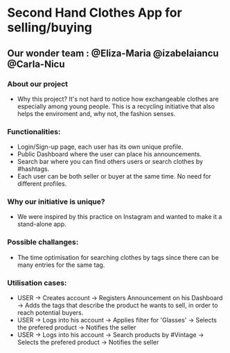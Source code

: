 # Second Hand Clothes App for selling/buying
## Our wonder team : @Eliza-Maria  @izabelaiancu  @Carla-Nicu
### About our project
- Why this project?
It's not hard to notice how exchangeable clothes are especially among young people.
This is a recycling initiative that also helps the enviroment and, why not, the fashion senses.
### Functionalities:
- Login/Sign-up page, each user has its own unique profile.
- Public Dashboard where the user can place his announcements.
- Search bar where you can find others users or search clothes by #hashtags.
- Each user can be both seller or buyer at the same time. No need for different profiles.
### Why our initiative is unique?
- We were inspired by this practice on Instagram and wanted to make it a stand-alone app.
### Possible challanges:
- The time optimisation for searching clothes by tags since there can be many entries for the same tag.
### Utilisation cases:
- USER -> Creates account -> Registers Announcement on his Dashboard -> Adds the tags that describe the product he wants to sell, in order to reach potential buyers.
- USER -> Logs into his account -> Applies filter for 'Glasses' -> Selects the prefered product -> Notifies the seller
- USER -> Logs into his account -> Search products by #Vintage -> Selects the prefered product -> Notifies the seller
